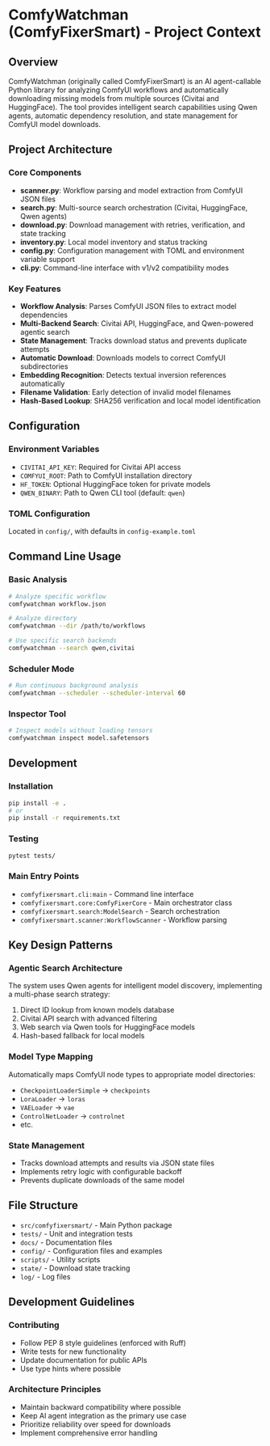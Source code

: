 # ComfyWatchman (ComfyFixerSmart) - Project Context

## Overview

ComfyWatchman (originally called ComfyFixerSmart) is an AI agent-callable Python library for analyzing ComfyUI workflows and automatically downloading missing models from multiple sources (Civitai and HuggingFace). The tool provides intelligent search capabilities using Qwen agents, automatic dependency resolution, and state management for ComfyUI model downloads.

## Project Architecture

### Core Components

- **scanner.py**: Workflow parsing and model extraction from ComfyUI JSON files
- **search.py**: Multi-source search orchestration (Civitai, HuggingFace, Qwen agents)
- **download.py**: Download management with retries, verification, and state tracking
- **inventory.py**: Local model inventory and status tracking
- **config.py**: Configuration management with TOML and environment variable support
- **cli.py**: Command-line interface with v1/v2 compatibility modes

### Key Features

- **Workflow Analysis**: Parses ComfyUI JSON files to extract model dependencies
- **Multi-Backend Search**: Civitai API, HuggingFace, and Qwen-powered agentic search
- **State Management**: Tracks download status and prevents duplicate attempts
- **Automatic Download**: Downloads models to correct ComfyUI subdirectories
- **Embedding Recognition**: Detects textual inversion references automatically
- **Filename Validation**: Early detection of invalid model filenames
- **Hash-Based Lookup**: SHA256 verification and local model identification

## Configuration

### Environment Variables
- `CIVITAI_API_KEY`: Required for Civitai API access
- `COMFYUI_ROOT`: Path to ComfyUI installation directory
- `HF_TOKEN`: Optional HuggingFace token for private models
- `QWEN_BINARY`: Path to Qwen CLI tool (default: `qwen`)

### TOML Configuration
Located in `config/`, with defaults in `config-example.toml`

## Command Line Usage

### Basic Analysis
```bash
# Analyze specific workflow
comfywatchman workflow.json

# Analyze directory
comfywatchman --dir /path/to/workflows

# Use specific search backends
comfywatchman --search qwen,civitai
```

### Scheduler Mode
```bash
# Run continuous background analysis
comfywatchman --scheduler --scheduler-interval 60
```

### Inspector Tool
```bash
# Inspect models without loading tensors
comfywatchman inspect model.safetensors
```

## Development

### Installation
```bash
pip install -e .
# or
pip install -r requirements.txt
```

### Testing
```bash
pytest tests/
```

### Main Entry Points
- `comfyfixersmart.cli:main` - Command line interface
- `comfyfixersmart.core:ComfyFixerCore` - Main orchestrator class
- `comfyfixersmart.search:ModelSearch` - Search orchestration
- `comfyfixersmart.scanner:WorkflowScanner` - Workflow parsing

## Key Design Patterns

### Agentic Search Architecture
The system uses Qwen agents for intelligent model discovery, implementing a multi-phase search strategy:
1. Direct ID lookup from known models database
2. Civitai API search with advanced filtering
3. Web search via Qwen tools for HuggingFace models
4. Hash-based fallback for local models

### Model Type Mapping
Automatically maps ComfyUI node types to appropriate model directories:
- `CheckpointLoaderSimple` → `checkpoints`
- `LoraLoader` → `loras`
- `VAELoader` → `vae`
- `ControlNetLoader` → `controlnet`
- etc.

### State Management
- Tracks download attempts and results via JSON state files
- Implements retry logic with configurable backoff
- Prevents duplicate downloads of the same model

## File Structure
- `src/comfyfixersmart/` - Main Python package
- `tests/` - Unit and integration tests
- `docs/` - Documentation files
- `config/` - Configuration files and examples
- `scripts/` - Utility scripts
- `state/` - Download state tracking
- `log/` - Log files

## Development Guidelines

### Contributing
- Follow PEP 8 style guidelines (enforced with Ruff)
- Write tests for new functionality
- Update documentation for public APIs
- Use type hints where possible

### Architecture Principles
- Maintain backward compatibility where possible
- Keep AI agent integration as the primary use case
- Prioritize reliability over speed for downloads
- Implement comprehensive error handling